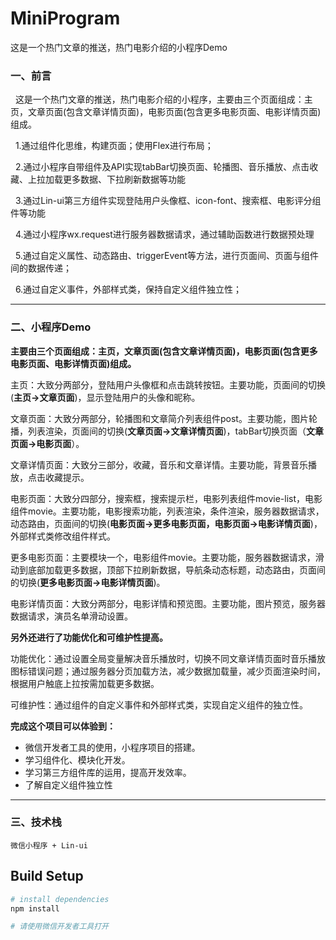 # MiniProgram
这是一个热门文章的推送，热门电影介绍的小程序Demo

<h3>一、前言</h3>

&nbsp;&nbsp;这是一个热门文章的推送，热门电影介绍的小程序，主要由三个页面组成：主页，文章页面(包含文章详情页面)，电影页面(包含更多电影页面、电影详情页面)组成。

&nbsp;&nbsp;1.通过组件化思维，构建页面；使用Flex进行布局；

&nbsp;&nbsp;2.通过小程序自带组件及API实现tabBar切换页面、轮播图、音乐播放、点击收藏、上拉加载更多数据、下拉刷新数据等功能

&nbsp;&nbsp;3.通过Lin-ui第三方组件实现登陆用户头像框、icon-font、搜索框、电影评分组件等功能

&nbsp;&nbsp;4.通过小程序wx.request进行服务器数据请求，通过辅助函数进行数据预处理

&nbsp;&nbsp;5.通过自定义属性、动态路由、triggerEvent等方法，进行页面间、页面与组件间的数据传递；

&nbsp;&nbsp;6.通过自定义事件，外部样式类，保持自定义组件独立性；

<hr/><h3>二、小程序Demo</h3>

<b>主要由三个页面组成：主页，文章页面(包含文章详情页面)，电影页面(包含更多电影页面、电影详情页面)组成。</b>

主页：大致分两部分，登陆用户头像框和点击跳转按钮。主要功能，页面间的切换(<b>主页→文章页面</b>)，显示登陆用户的头像和昵称。

文章页面：大致分两部分，轮播图和文章简介列表组件post。主要功能，图片轮播，列表渲染，页面间的切换(<b>文章页面→文章详情页面</b>)，tabBar切换页面（<b>文章页面→电影页面</b>）。

文章详情页面：大致分三部分，收藏，音乐和文章详情。主要功能，背景音乐播放，点击收藏提示。

电影页面：大致分四部分，搜索框，搜索提示栏，电影列表组件movie-list，电影组件movie。主要功能，电影搜索功能，列表渲染，条件渲染，服务器数据请求，动态路由，页面间的切换(<b>电影页面→更多电影页面，电影页面→电影详情页面</b>)，外部样式类修改组件样式。

更多电影页面：主要模块一个，电影组件movie。主要功能，服务器数据请求，滑动到底部加载更多数据，顶部下拉刷新数据，导航条动态标题，动态路由，页面间的切换(<b>更多电影页面→电影详情页面</b>)。

电影详情页面：大致分两部分，电影详情和预览图。主要功能，图片预览，服务器数据请求，演员名单滑动设置。

<b>另外还进行了功能优化和可维护性提高。</b>

功能优化：通过设置全局变量解决音乐播放时，切换不同文章详情页面时音乐播放图标错误问题；通过服务器分页加载方法，减少数据加载量，减少页面渲染时间，根据用户触底上拉按需加载更多数据。

可维护性：通过组件的自定义事件和外部样式类，实现自定义组件的独立性。

<b>完成这个项目可以体验到：</b>
	
  - 微信开发者工具的使用，小程序项目的搭建。
  - 学习组件化、模块化开发。
  - 学习第三方组件库的运用，提高开发效率。
  - 了解自定义组件独立性
  
<hr/><h3>三、技术栈</h3>

	微信小程序 + Lin-ui 


## Build Setup

``` bash
# install dependencies
npm install

# 请使用微信开发者工具打开

```
